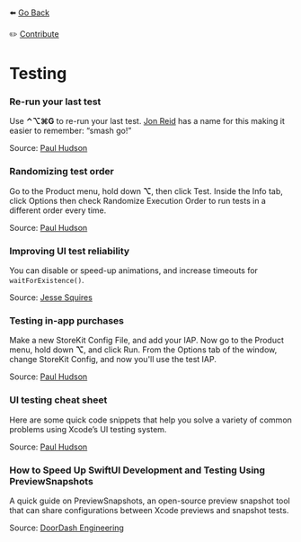 ⬅️ [Go Back](README.md)

✏️ [Contribute](https://github.com/Xcode-Tips/xcode-tips.github.io/blob/main/testing.md)

# Testing

### Re-run your last test

Use **&#8963;&#8997;&#8984;G** to re-run your last test. [Jon Reid](https://twitter.com/qcoding) has a name for this making it easier to remember: “smash go!”

Source: [Paul Hudson](https://www.hackingwithswift.com/articles/229/24-quick-xcode-tips)

### Randomizing test order

Go to the Product menu, hold down **&#8997;**, then click Test. Inside the Info tab, click Options then check Randomize Execution Order to run tests in a different order every time.

Source: [Paul Hudson](https://www.hackingwithswift.com/articles/229/24-quick-xcode-tips)

### Improving UI test reliability

You can disable or speed-up animations, and increase timeouts for `waitForExistence()`.

Source: [Jesse Squires](https://www.jessesquires.com/blog/2021/03/17/xcode-ui-testing-reliability-tips/)

### Testing in-app purchases

Make a new StoreKit Config File, and add your IAP. Now go to the Product menu, hold down **&#8997;**, and click Run. From the Options tab of the window, change StoreKit Config, and now you'll use the test IAP.

Source: [Paul Hudson](https://www.hackingwithswift.com/articles/229/24-quick-xcode-tips)

### UI testing cheat sheet

Here are some quick code snippets that help you solve a variety of common problems using Xcode’s UI testing system.

Source: [Paul Hudson](https://www.hackingwithswift.com/articles/148/xcode-ui-testing-cheat-sheet)

### How to Speed Up SwiftUI Development and Testing Using PreviewSnapshots

A quick guide on PreviewSnapshots, an open-source preview snapshot tool that can share configurations between Xcode previews and snapshot tests.

Source: [DoorDash Engineering](https://doordash.engineering/2023/01/18/how-to-speed-up-swiftui-development-and-testing-using-previewsnapshots/)
